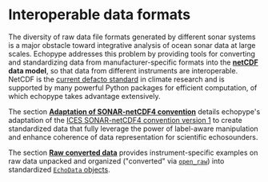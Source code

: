 # Interoperable data formats

The diversity of raw data file formats generated by different sonar systems is a major obstacle toward integrative analysis of ocean sonar data at large scales. Echopype addresses this problem by providing tools for converting and standardizing data from manufacturer-specific formats into the **[netCDF](https://www.unidata.ucar.edu/software/netcdf/) data model**, so that data from different instruments are interoperable. NetCDF is the [current defacto standard](https://clouds.eos.ubc.ca/~phil/courses/parallel_python/02_xarray_zarr.html) in climate research and is supported by many powerful Python packages for efficient computation, of which echopype takes advantage extensively.

The section [**Adaptation of SONAR-netCDF4 convention**](data-format:sonarnetcdf4-adaptation) details echopype's adaptation of the [ICES SONAR-netCDF4 convention version 1](https://ices-library.figshare.com/articles/report/The_SONAR-netCDF4_convention_for_sonar_data_Version_1_0/18624056) to create standardized data that fully leverage the power of label-aware manipulation and enhance coherence of data representation for scientific echosounders.

The section [**Raw converted data**](data-format:raw-data) provides instrument-specific examples on raw data unpacked and organized ("converted" via [`open_raw`](echopype.open_raw)) into standardized [`EchoData` objects](data-format:echodata-object).
